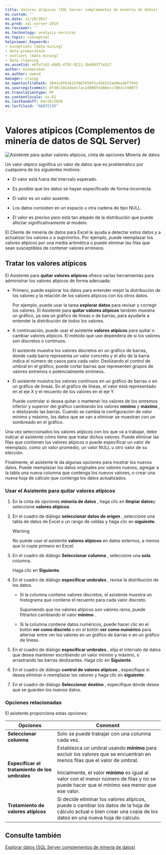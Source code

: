 ```yaml
---
title: Valores atípicos (SQL Server complementos de minería de datos) | Microsoft Docs
ms.custom: ''
ms.date: 12/29/2017
ms.prod: sql-server-2014
ms.reviewer: ''
ms.technology: analysis-services
ms.topic: conceptual
helpviewer_keywords:
- exceptions [data mining]
- data preparation
- outliers [data mining]
- data cleaning
ms.assetid: e6fa7c62-4005-4792-9211-3b699377a517
author: minewiskan
ms.author: owend
manager: craigg
ms.openlocfilehash: 3043c8f63433396f059f5c456512ad4ba2bffd93
ms.sourcegitcommit: 6fd8c1914de4c7ac24900fe388ecc7883c740077
ms.translationtype: MT
ms.contentlocale: es-ES
ms.lasthandoff: 04/26/2020
ms.locfileid: "66072135"
---
```

# <a name="outliers-sql-server-data-mining-add-ins"></a>Valores atípicos (Complementos de minería de datos de SQL Server)
  ![Asistente para quitar valores atípicos, cinta de opciones Minería de datos](media/dmc-outliers.gif "Asistente para quitar valores atípicos, cinta de opciones Minería de datos")  
  
 Un valor *atípico* significa un valor de datos que es problemático por cualquiera de los siguientes motivos:  
  
-   El valor está fuera del intervalo esperado.  
  
-   Es posible que los datos se hayan especificado de forma incorrecta.  
  
-   El valor es un valor ausente.  
  
-   Los datos consisten en un espacio u otra cadena de tipo NULL.  
  
-   El valor es preciso pero está tan alejado de la distribución que puede afectar significativamente al modelo.  
  
 El Cliente de minería de datos para Excel le ayuda a detectar estos datos y a actualizar los valores o a suprimirlos. Por ejemplo, puede reemplazar los valores atípicos por una media aritmética o puede eliminar las filas que sean susceptibles de contener valores erróneos.  
  
## <a name="handling-outliers"></a>Tratar los valores atípicos  
 El Asistente para **quitar valores atípicos** ofrece varias herramientas para administrar los valores atípicos de forma adecuada:  
  
-   Primero, puede explorar los datos para entender mejor la distribución de los valores y la relación de los valores atípicos con los otros datos.  
  
     Por ejemplo, puede usar la tarea **explorar datos** para revisar y corregir los valores. El Asistente para **quitar valores atípicos** también muestra un gráfico, ya sea un gráfico de líneas o de barras, para ayudarle a entender la distribución de todos los valores.  
  
-   A continuación, puede usar el asistente **valores atípicos** para quitar o cambiar valores atípicos. El método que use dependerá de si los valores son discretos o continuos.  
  
     El asistente muestra los valores discretos en un gráfico de barras, donde cada barra representa un valor concreto y el alto de la barra indica el número de casos para cada valor. Deslizando el control de umbral en el gráfico, puede cortar barras que representen grupos de valores extremos o potencialmente erróneos.  
  
-   El asistente muestra los valores continuos en un gráfico de barras o en un gráfico de líneas. En el gráfico de líneas, el valor está representado en el eje X y el recuento de los valores en el eje Y.  
  
     Puede controlar si desea quitar o mantener los valores de los extremos inferior y superior del gráfico cambiando los valores **mínimo** y **máximo** , o deslizando las barras. Cuando se cambia la configuración de valor mínimo y máximo, los datos que se van a eliminar se muestran con un sombreado en el gráfico.  
  
 Una vez seleccionados los valores atípicos con los que va a trabajar, debe indicar al asistente cómo tiene que tratar dichos valores. Puede eliminar las filas que contienen los valores atípicos o puede especificar un valor de reemplazo, como un valor promedio, un valor NULL u otro valor de su elección.  
  
 Finalmente, el asistente le da algunas opciones para mostrar los nuevos datos. Puede reemplazar los datos originales por valores nuevos, agregar a la tabla una nueva columna que contenga los nuevos valores, o crear una nueva hoja de cálculo que contenga los datos actualizados.  
  
### <a name="using-the-outlier-wizard"></a>Usar el Asistente para quitar valores atípicos  
  
1.  En la cinta de opciones **minería de datos** , haga clic en **limpiar datos**y seleccione **valores atípicos**.  
  
2.  En el cuadro de diálogo **seleccionar datos de origen** , seleccione una tabla de datos de Excel o un rango de celdas y haga clic en **siguiente**.  
  
    > [!WARNING]  
    >  No puede usar el asistente **valores atípicos** en datos externos, a menos que lo copie primero en Excel.  
  
3.  En el cuadro de diálogo **Seleccionar columna** , seleccione una **sola** columna.  
  
     Haga clic en **Siguiente**.  
  
4.  En el cuadro de diálogo **especificar umbrales** , revise la distribución de los datos.  
  
    -   Si la columna contiene valores discretos, el asistente muestra un histograma que contiene el recuento para cada valor discreto.  
  
         Suponiendo que los valores atípicos son valores raros, puede filtrarlos cambiando el valor **mínimo** .  
  
    -   Si la columna contiene datos numéricos, puede hacer clic en el botón **ver como discreto** o en el botón **ver como numérico** para alternar entre ver los valores en un gráfico de barras o en un gráfico de líneas.  
  
5.  En el cuadro de diálogo **especificar umbrales** , elija el intervalo de datos que desea mantener escribiendo un valor mínimo y máximo, o arrastrando las barras deslizantes. Haga clic en **Siguiente**.  
  
6.  En el cuadro de diálogo **control de valores atípicos** , especifique si desea eliminar o reemplazar los valores y haga clic en **siguiente**.  
  
7.  En el cuadro de diálogo **Seleccionar destino** , especifique dónde desea que se guarden los nuevos datos.  
  
### <a name="related-options"></a>Opciones relacionadas  
 El asistente proporciona estas opciones:  
  
|**Opciones**|**Comment**|  
|-----------------|-----------------|  
|**Seleccionar columna**|Solo se puede trabajar con una columna cada vez.|  
|**Especificar el tratamiento de los umbrales**|Establezca un umbral usando **mínimo** para excluir los valores que se encuentran en menos filas que el valor de umbral.<br /><br /> Inicialmente, el valor **mínimo** es igual al valor con el menor número de filas y no se puede hacer que el mínimo sea menor que ese valor.|  
|**Tratamiento de valores atípicos**|Si decide eliminar los valores atípicos, puede o cambiar los datos de la hoja de cálculo actual o bien crear una copia de los datos en una nueva hoja de cálculo.|  
  
## <a name="see-also"></a>Consulte también  
 [Explorar datos &#40;SQL Server complementos de minería de datos&#41;](explore-data-sql-server-data-mining-add-ins.md)  
  
  
